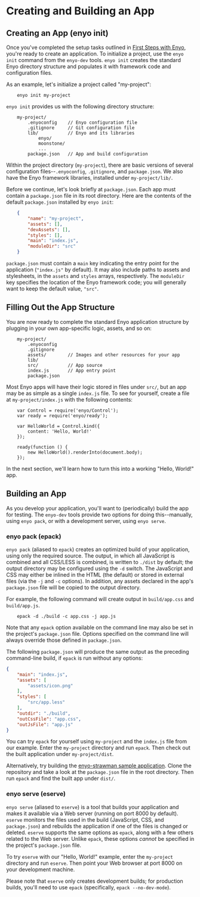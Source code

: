 # Creating and Building an App

## Creating an App (enyo init)

Once you've completed the setup tasks outlined in [First Steps with
Enyo](first-steps.html), you're ready to create an application.  To initialize a
project, use the `enyo init` command from the `enyo-dev` tools.  `enyo init`
creates the standard Enyo directory structure and populates it with framework
code and configuration files.

As an example, let's initialize a project called "my-project":

```
    enyo init my-project
```

`enyo init` provides us with the following directory structure:

```
    my-project/
        .enyoconfig    // Enyo configuration file
        .gitignore     // Git configuration file
        lib/           // Enyo and its libraries
            enyo/
            moonstone/
            ...
        package.json   // App and build configuration
```

Within the project directory (`my-project`), there are basic versions of several
configuration files--`.enyoconfig`, `.gitignore`, and `package.json`.  We also
have the Enyo framework libraries, installed under `my-project/lib/`.

Before we continue, let's look briefly at `package.json`.  Each app must contain
a `package.json` file in its root directory.  Here are the contents of the
default `package.json` installed by `enyo init`:

```json
    {
        "name": "my-project",
        "assets": [],
        "devAssets": [],
        "styles": [],
        "main": "index.js",
        "moduleDir": "src"
    }
```

`package.json` must contain a `main` key indicating the entry point for the
application (`"index.js"` by default).  It may also include paths to assets and
stylesheets, in the `assets` and `styles` arrays, respectively.  The `moduleDir`
key specifies the location of the Enyo framework code; you will generally want
to keep the default value, `"src"`.

## Filling Out the App Structure

You are now ready to complete the standard Enyo application structure by
plugging in your own app-specific logic, assets, and so on:

```
    my-project/
        .enyoconfig
        .gitignore
        assets/        // Images and other resources for your app
        lib/
        src/           // App source
        index.js       // App entry point
        package.json
```

Most Enyo apps will have their logic stored in files under `src/`, but an app
may be as simple as a single `index.js` file.  To see for yourself, create a
file at `my-project/index.js` with the following contents:

```
    var Control = require('enyo/Control');
    var ready = require('enyo/ready');

    var HelloWorld = Control.kind({
        content: 'Hello, World!'
    });

    ready(function () {
        new HelloWorld().renderInto(document.body);
    });
```

In the next section, we'll learn how to turn this into a working "Hello, World!"
app.

## Building an App

As you develop your application, you'll want to (periodically) build the app for
testing.  The `enyo-dev` tools provide two options for doing this--manually,
using `enyo pack`, or with a development server, using `enyo serve`.

### enyo pack (epack)

`enyo pack` (aliased to `epack`) creates an optimized build of your application,
using only the required source.  The output, in which all JavaScript is combined
and all CSS/LESS is combined, is written to `./dist` by default; the output
directory may be configured using the `-d` switch.  The JavaScript and CSS may
either be inlined in the HTML (the default) or stored in external files (via the
`-j` and `-c` options).  In addition, any assets declared in the app's
`package.json` file will be copied to the output directory.

For example, the following command will create output in `build/app.css` and
`build/app.js`.

```
    epack -d ./build -c app.css -j app.js
```

Note that any `epack` option available on the command line may also be set in
the project's `package.json` file.  Options specified on the command line will
always override those defined in `package.json`.

The following `package.json` will produce the same output as the preceding
command-line build, if `epack` is run without any options:

```json
{
    "main": "index.js",
    "assets": [
        "assets/icon.png"
    ],
    "styles": [
        "src/app.less"
    ],
    "outdir": "./build",
    "outCssFile": "app.css",
    "outJsFile": "app.js"
}
```

You can try `epack` for yourself using `my-project` and the `index.js` file from
our example.  Enter the `my-project` directory and run `epack`.  Then check out
the built application under `my-project/dist`.

Alternatively, try building the [enyo-strawman sample
application](https://github.com/enyojs/enyo-strawman).  Clone the repository and
take a look at the `package.json` file in the root directory.  Then run `epack`
and find the built app under `dist/`.

### enyo serve (eserve)

`enyo serve` (aliased to `eserve`) is a tool that builds your application and
makes it available via a Web server (running on port 8000 by default). `eserve`
monitors the files used in the build (JavaScript, CSS, and `package.json`) and
rebuilds the application if one of the files is changed or deleted.
`eserve` supports the same options as `epack`, along with a few others
related to the Web server.  Unlike `epack`, these options *cannot* be
specified in the project's `package.json` file.

To try `eserve` with our "Hello, World!" example, enter the `my-project`
directory and run `eserve`.  Then point your Web browser at port 8000 on your
development machine.

Please note that `eserve` only creates development builds; for production
builds, you'll need to use `epack` (specifically, `epack --no-dev-mode`).
